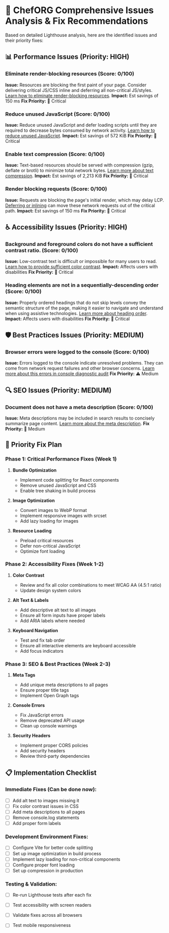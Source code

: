 # 🎯 ChefORG Comprehensive Issues Analysis & Fix Recommendations

Based on detailed Lighthouse analysis, here are the identified issues and their priority fixes:

## 📊 Performance Issues (Priority: HIGH)

### Eliminate render-blocking resources (Score: 0/100)
**Issue:** Resources are blocking the first paint of your page. Consider delivering critical JS/CSS inline and deferring all non-critical JS/styles. [Learn how to eliminate render-blocking resources](https://developer.chrome.com/docs/lighthouse/performance/render-blocking-resources/).
**Impact:** Est savings of 150 ms
**Fix Priority:** 🚨 Critical

### Reduce unused JavaScript (Score: 0/100)
**Issue:** Reduce unused JavaScript and defer loading scripts until they are required to decrease bytes consumed by network activity. [Learn how to reduce unused JavaScript](https://developer.chrome.com/docs/lighthouse/performance/unused-javascript/).
**Impact:** Est savings of 572 KiB
**Fix Priority:** 🚨 Critical

### Enable text compression (Score: 0/100)
**Issue:** Text-based resources should be served with compression (gzip, deflate or brotli) to minimize total network bytes. [Learn more about text compression](https://developer.chrome.com/docs/lighthouse/performance/uses-text-compression/).
**Impact:** Est savings of 2,213 KiB
**Fix Priority:** 🚨 Critical

### Render blocking requests (Score: 0/100)
**Issue:** Requests are blocking the page's initial render, which may delay LCP. [Deferring or inlining](https://web.dev/learn/performance/understanding-the-critical-path#render-blocking_resources) can move these network requests out of the critical path.
**Impact:** Est savings of 150 ms
**Fix Priority:** 🚨 Critical


## ♿ Accessibility Issues (Priority: HIGH)

### Background and foreground colors do not have a sufficient contrast ratio. (Score: 0/100)
**Issue:** Low-contrast text is difficult or impossible for many users to read. [Learn how to provide sufficient color contrast](https://dequeuniversity.com/rules/axe/4.10/color-contrast).
**Impact:** Affects users with disabilities
**Fix Priority:** 🚨 Critical

### Heading elements are not in a sequentially-descending order (Score: 0/100)
**Issue:** Properly ordered headings that do not skip levels convey the semantic structure of the page, making it easier to navigate and understand when using assistive technologies. [Learn more about heading order](https://dequeuniversity.com/rules/axe/4.10/heading-order).
**Impact:** Affects users with disabilities
**Fix Priority:** 🚨 Critical


## 🛡️ Best Practices Issues (Priority: MEDIUM)

### Browser errors were logged to the console (Score: 0/100)
**Issue:** Errors logged to the console indicate unresolved problems. They can come from network request failures and other browser concerns. [Learn more about this errors in console diagnostic audit](https://developer.chrome.com/docs/lighthouse/best-practices/errors-in-console/)
**Fix Priority:** ⚠️ Medium


## 🔍 SEO Issues (Priority: MEDIUM)

### Document does not have a meta description (Score: 0/100)
**Issue:** Meta descriptions may be included in search results to concisely summarize page content. [Learn more about the meta description](https://developer.chrome.com/docs/lighthouse/seo/meta-description/).
**Fix Priority:** 📝 Medium


## 🔧 Priority Fix Plan

### Phase 1: Critical Performance Fixes (Week 1)
1. **Bundle Optimization**
   - Implement code splitting for React components
   - Remove unused JavaScript and CSS
   - Enable tree shaking in build process

2. **Image Optimization** 
   - Convert images to WebP format
   - Implement responsive images with srcset
   - Add lazy loading for images

3. **Resource Loading**
   - Preload critical resources
   - Defer non-critical JavaScript
   - Optimize font loading

### Phase 2: Accessibility Fixes (Week 1-2)
1. **Color Contrast**
   - Review and fix all color combinations to meet WCAG AA (4.5:1 ratio)
   - Update design system colors

2. **Alt Text & Labels**
   - Add descriptive alt text to all images
   - Ensure all form inputs have proper labels
   - Add ARIA labels where needed

3. **Keyboard Navigation**
   - Test and fix tab order
   - Ensure all interactive elements are keyboard accessible
   - Add focus indicators

### Phase 3: SEO & Best Practices (Week 2-3)
1. **Meta Tags**
   - Add unique meta descriptions to all pages
   - Ensure proper title tags
   - Implement Open Graph tags

2. **Console Errors**
   - Fix JavaScript errors
   - Remove deprecated API usage
   - Clean up console warnings

3. **Security Headers**
   - Implement proper CORS policies
   - Add security headers
   - Review third-party dependencies

## 📋 Implementation Checklist

### Immediate Fixes (Can be done now):
- [ ] Add alt text to images missing it
- [ ] Fix color contrast issues in CSS
- [ ] Add meta descriptions to all pages
- [ ] Remove console.log statements
- [ ] Add proper form labels

### Development Environment Fixes:
- [ ] Configure Vite for better code splitting
- [ ] Set up image optimization in build process
- [ ] Implement lazy loading for non-critical components
- [ ] Configure proper font loading
- [ ] Set up compression in production

### Testing & Validation:
- [ ] Re-run Lighthouse tests after each fix
- [ ] Test accessibility with screen readers
- [ ] Validate fixes across all browsers
- [ ] Test mobile responsiveness

